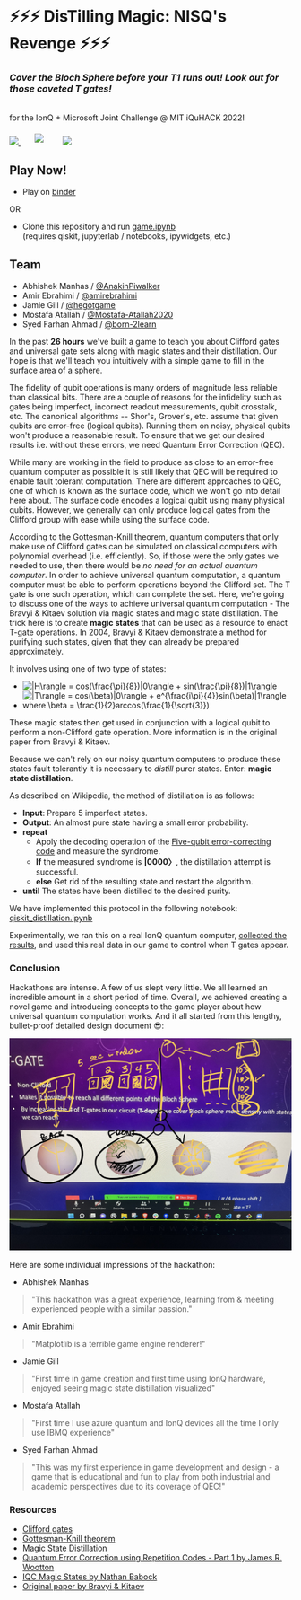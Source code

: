# ⚡⚡⚡ DisTilling Magic: NISQ's Revenge ⚡⚡⚡
### _Cover the Bloch Sphere before your T1 runs out! Look out for those coveted T gates!_

<br>
for the IonQ + Microsoft Joint Challenge @ MIT iQuHACK 2022!

<p align="left">
  <a href="https://azure.microsoft.com/en-us/solutions/quantum-computing/" target="_blank"><img src="https://user-images.githubusercontent.com/10100490/151488491-609828a4-cd1f-4076-b5b2-a8d9fc2d0fa4.png" width="30%"/> </a>
  <a href="https://ionq.com/" target="_blank"><img src="https://user-images.githubusercontent.com/10100490/151488159-da95eb05-9277-4abe-b1ba-b49871d563ed.svg" width="20%" style="padding: 1%;padding-left: 5%"/></a>
  <a href="https://iquhack.mit.edu/" target="_blank"><img src="https://user-images.githubusercontent.com/10100490/151647370-d161d5b5-119c-4db9-898e-cfb1745a8310.png" width="8%" style="padding-left: 5%"/> </a>
  
</p>

## Play Now!
* Play on [binder](https://mybinder.org/v2/gh/amirebrahimi/2022_microsoft_ionq_challenge/main?filepath=game.ipynb)

OR

* Clone this repository and run [game.ipynb](game.ipynb)  
(requires qiskit, jupyterlab / notebooks, ipywidgets, etc.)

## Team
* Abhishek Manhas / [@AnakinPiwalker](https://github.com/AnakinPiwalker)
* Amir Ebrahimi / [@amirebrahimi](https://github.com/amirebrahimi)
* Jamie Gill / [@hegotgame](https://github.com/hegotgame)
* Mostafa Atallah / [@Mostafa-Atallah2020](https://github.com/Mostafa-Atallah2020)
* Syed Farhan Ahmad / [@born-2learn](https://github.com/born-2learn)

In the past **26 hours** we've built a game to teach you about Clifford gates and universal gate sets along with magic states and their distillation. Our hope is that we'll teach you intuitively with a simple game to fill in the surface area of a sphere.

The fidelity of qubit operations is many orders of magnitude less reliable than classical bits. There are a couple of reasons for the infidelity such as gates being imperfect, incorrect readout measurements, qubit crosstalk, etc. The canonical algorithms -- Shor's, Grover's, etc. assume that given qubits are error-free (logical qubits). Running them on noisy, physical qubits won't produce a reasonable result. To ensure that we get our desired results i.e. without these errors, we need Quantum Error Correction (QEC).

While many are working in the field to produce as close to an error-free quantum computer as possible it is still likely that QEC will be required to enable fault tolerant computation. There are different approaches to QEC, one of which is known as the surface code, which we won't go into detail here about. The surface code encodes a logical qubit using many physical qubits. However, we generally can only produce logical gates from the Clifford group with ease while using the surface code. 

According to the Gottesman-Knill theorem, quantum computers that only make use of Clifford gates can be simulated on classical computers with polynomial overhead (i.e. efficiently). So, if those were the only gates we needed to use, then there would be _no need for an actual quantum computer_. In order to achieve universal quantum computation, a quantum computer must be able to perform operations beyond the Clifford set. The T gate is one such operation, which can complete the set. Here, we're going to discuss one of the ways to achieve universal quantum computation - The Bravyi & Kitaev solution via magic states and magic state distillation. The trick here is to create **magic states** that can be used as a resource to enact T-gate operations. In 2004, Bravyi & Kitaev demonstrate a method for purifying such states, given that they can already be prepared approximately. 

It involves using one of two type of states:  
* ![$|H\rangle = cos(\frac{\pi}{8})|0\rangle + sin(\frac{\pi}{8})|1\rangle$](https://latex.codecogs.com/svg.image?%5Cinline%20%7CH%5Crangle%20=%20cos(%5Cfrac%7B%5Cpi%7D%7B8%7D)%7C0%5Crangle%20&plus;%20sin(%5Cfrac%7B%5Cpi%7D%7B8%7D)%7C1%5Crangle)  
* ![$|T\rangle = cos(\beta)|0\rangle + e^{\frac{i\pi}{4}}sin(\beta)|1\rangle$ where $\beta = \frac{1}{2}arccos(\frac{1}{\sqrt{3}})$](https://latex.codecogs.com/svg.image?%5Cinline%20%7CT%5Crangle%20=%20cos(%5Cbeta)%7C0%5Crangle%20&plus;%20e%5E%7B%5Cfrac%7Bi%5Cpi%7D%7B4%7D%7Dsin(%5Cbeta)%7C1%5Crangle$%20where%20$%5Cbeta%20=%20%5Cfrac%7B1%7D%7B2%7Darccos(%5Cfrac%7B1%7D%7B%5Csqrt%7B3%7D%7D))  

These magic states then get used in conjunction with a logical qubit to perform a non-Clifford gate operation. More information is in the original paper from Bravyi & Kitaev.

Because we can't rely on our noisy quantum computers to produce these states fault tolerantly it is necessary to _distill_ purer states. Enter: **magic state distillation**. 

As described on Wikipedia, the method of distillation is as follows:
* **Input**: Prepare 5 imperfect states.
* **Output**: An almost pure state having a small error probability.
* **repeat**
    * Apply the decoding operation of the [Five-qubit error-correcting code](https://en.wikipedia.org/wiki/Five-qubit_error_correcting_code) and measure the syndrome.
    * **If** the measured syndrome is **|0000〉**, the distillation attempt is successful.
    * **else** Get rid of the resulting state and restart the algorithm.
* **until** The states have been distilled to the desired purity.

We have implemented this protocol in the following notebook: [qiskit_distillation.ipynb](qiskit_distillation.ipynb)

Experimentally, we ran this on a real IonQ quantum computer, [collected the results](ionq_qpu_real_data.ipynb), and used this real data in our game to control when T gates appear.

### Conclusion

Hackathons are intense. A few of us slept very little. We all learned an incredible amount in a short period of time. Overall, we achieved creating a novel game and introducing concepts to the game player about how universal quantum computation works. And it all started from this lengthy, bullet-proof detailed design document 😎:

![design document](designdoc.jpg)

Here are some individual impressions of the hackathon:
* Abhishek Manhas
> "This hackathon was a great experience, learning from & meeting experienced people with a similar passion."
* Amir Ebrahimi
> "Matplotlib is a terrible game engine renderer!"
* Jamie Gill
> "First time in game creation and first time using IonQ hardware, enjoyed seeing magic state distillation visualized"
* Mostafa Atallah
> "First time I use azure quantum and IonQ devices all the time I only use IBMQ experience"
* Syed Farhan Ahmad
> "This was my first experience in game development and design - a game that is educational and fun to play from both industrial and academic perspectives due to its coverage of QEC!"
    
### Resources
* [Clifford gates](https://en.wikipedia.org/wiki/Clifford_gates)
* [Gottesman-Knill theorem](https://en.wikipedia.org/wiki/Gottesman%E2%80%93Knill_theorem)
* [Magic State Distillation](https://en.wikipedia.org/wiki/Magic_state_distillation)
* [Quantum Error Correction using Repetition Codes - Part 1 by James R. Wootton](https://qiskit.org/learn/intro-qc-qh)
* [IQC Magic States by Nathan Babock](https://www.iqst.ca/events/csqic05/talks/nathan%20b.pdf)
* [Original paper by Bravyi & Kitaev](https://arxiv.org/pdf/quant-ph/0403025.pdf)
